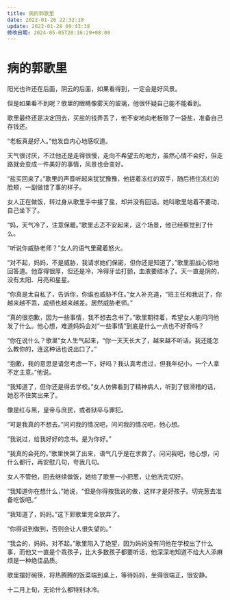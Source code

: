 ```yaml
---
title: 病的郭歌里
date: 2022-01-26 22:32:10
update: 2022-01-28 09:43:38
修改日期: 2024-05-05T20:16:29+08:00
---
```


# 病的郭歌里

阳光也许还在后面，阴云的后面，如果看得到，一定会是好风景。

但是如果看不到呢？歌里的眼睛像雾天的玻璃，他很怀疑自己能不能看到。

歌里最终还是决定回去，买盐的钱弄丢了，他不安地向老板赊了一袋盐，准备自己存钱还。

“老板真是好人。”他发自内心地感叹道。

天气很讨厌，不过他还是走得很慢，走向不希望去的地方，虽然心情不会好，但走路就会变成一件美好的事情，风景也会变好。

“盐买回来了。”歌里的声音听起来犹犹豫豫，他搓着冻红的双手，随后捂住冻红的脸颊，一副做错了事的样子。

女人正在做饭，转过身从歌里手中接了盐，却并没有回话。她叫歌里站着不要动，自己坐下了。

“妈，天气冷了，注意保暖。”歌里忐忑不安起来，这个场景，他已经察觉到了什么。

“听说你威胁老师？”女人的语气里藏着怒火。

“对不起，妈妈，不是威胁，我请求她们保密，但你还是知道了。”歌里胆战心惊地回答道。他穿得很厚，但还是冷，冷得牙齿打颤，血液要结冰了。天一直是阴的，没有太阳、月亮和星星。

“你真是太自私了，告诉你，你谁也威胁不住。”女人补充道，“班主任和我说了，你越来越不乖，成绩也越来越差。居然威胁老师。”

“真的很抱歉，因为一些事情，我不想去念书了。”歌里期待着，希望女人能问问他发了什么。他心想，难道妈妈会对“一些事情”到底是什么一点也不好奇吗？

“你在说什么？歌里”女人生气起来，“你一天天长大了，越来越不听话。我还能怎么教你的，连这种话也说出口了。”

“抱歉，我的意思是请您考虑一下，好吗？我认真考虑过，但我年纪小，一个人拿不定主意。”他说。

“我知道了，但你还是得去学校。”女人仿佛看到了精神病人，听到了很滑稽的话，她忍不住笑出来了。

像是红与黑，皇帝与庶民，或者狱卒与罪犯。

“可是我真的不想去。”问问我的情况吧，问问我的情况吧，他心想。

“我说过，给我好好的念书。是为你好。”

“我真的会死的。”歌里快哭了出来，语气几乎是在求救了。问问我吧，他心想，问什么都行，再安慰几句，夸我几句。

女人不管他，回去继续做饭，她给了歌里一小把葱，让他洗完切好。

“我知道你在想什么，”她说，“但是你得按我说的做，这样才是好孩子。切完葱去准备吃饭吧。”

“我知道了，妈妈。”这下郭歌里完全放弃了。

“你得说到做到，否则会让人很失望的。”

“我会的，妈妈。对不起。”歌里陷入了绝望，因为妈妈没有问他在学校出了什么事，而他又一直是个乖孩子，比大多数孩子都要听话，他深深地知道不给大人添麻烦是一种绝佳品质。

歌里摆好碗筷，将热腾腾的饭菜端到桌上，等待妈妈，坐得很端正，很安静。

十二月上旬，无论什么都特别冰冷。